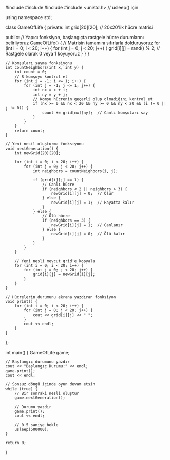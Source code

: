 #include <iostream>
#include <cstdlib>
#include <ctime>
#include <unistd.h> // usleep() için

using namespace std;

class GameOfLife {
private:
    int grid[20][20];  // 20x20'lik hücre matrisi

public:
    // Yapıcı fonksiyon, başlangıçta rastgele hücre durumlarını belirliyoruz
    GameOfLife() {
        // Matrisin tamamını sıfırlarla dolduruyoruz
        for (int i = 0; i < 20; i++) {
            for (int j = 0; j < 20; j++) {
                grid[i][j] = rand() % 2;  // Rastgele olarak 0 veya 1 koyuyoruz
            }
        }
    }

    // Komşuları sayma fonksiyonu
    int countNeighbors(int x, int y) {
        int count = 0;
        // 8 komşuyu kontrol et
        for (int i = -1; i <= 1; i++) {
            for (int j = -1; j <= 1; j++) {
                int nx = x + i;
                int ny = y + j;
                // Komşu hücrenin geçerli olup olmadığını kontrol et
                if (nx >= 0 && nx < 20 && ny >= 0 && ny < 20 && (i != 0 || j != 0)) {
                    count += grid[nx][ny];  // Canlı komşuları say
                }
            }
        }
        return count;
    }

    // Yeni nesil oluşturma fonksiyonu
    void nextGeneration() {
        int newGrid[20][20];

        for (int i = 0; i < 20; i++) {
            for (int j = 0; j < 20; j++) {
                int neighbors = countNeighbors(i, j);

                if (grid[i][j] == 1) {
                    // Canlı hücre
                    if (neighbors < 2 || neighbors > 3) {
                        newGrid[i][j] = 0;  // Ölür
                    } else {
                        newGrid[i][j] = 1;  // Hayatta kalır
                    }
                } else {
                    // Ölü hücre
                    if (neighbors == 3) {
                        newGrid[i][j] = 1;  // Canlanır
                    } else {
                        newGrid[i][j] = 0;  // Ölü kalır
                    }
                }
            }
        }

        // Yeni nesli mevcut grid'e kopyala
        for (int i = 0; i < 20; i++) {
            for (int j = 0; j < 20; j++) {
                grid[i][j] = newGrid[i][j];
            }
        }
    }

    // Hücrelerin durumunu ekrana yazdıran fonksiyon
    void print() {
        for (int i = 0; i < 20; i++) {
            for (int j = 0; j < 20; j++) {
                cout << grid[i][j] << " ";
            }
            cout << endl;
        }
    }
};

int main() {
    GameOfLife game;

    // Başlangıç durumunu yazdır
    cout << "Başlangıç Durumu:" << endl;
    game.print();
    cout << endl;

    // Sonsuz döngü içinde oyun devam etsin
    while (true) {
        // Bir sonraki nesli oluştur
        game.nextGeneration();

        // Durumu yazdır
        game.print();
        cout << endl;

        // 0.5 saniye bekle
        usleep(500000);
    }

    return 0;
}

